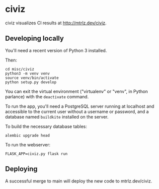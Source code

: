 # civiz

civiz visualizes CI results at http://mtrlz.dev/civiz.

## Developing locally

You'll need a recent version of Python 3 installed.

Then:

```shell
cd misc/civiz
python3 -m venv venv
source venv/bin/activate
python setup.py develop
```

You can exit the virtual environment ("virtualenv" or "venv", in Python
parlance) with the `deactivate` command.

To run the app, you'll need a PostgreSQL server running at localhost and
accessible to the current user without a username or password, and a
database named `buildkite` installed on the server.

To build the necessary database tables:

```shell
alembic upgrade head
```

To run the webserver:

```shell
FLASK_APP=civiz.py flask run
```

## Deploying

A successful merge to main will deploy the new code to mtrlz.dev/civiz.
